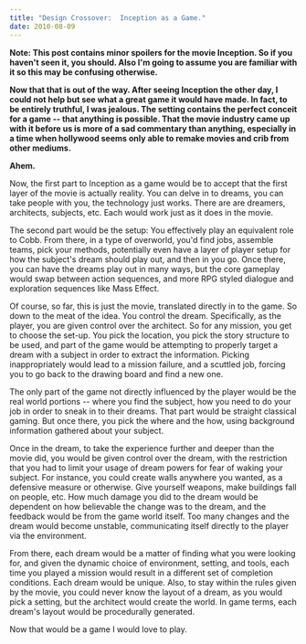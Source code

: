 ```yaml
---
title: "Design Crossover:  Inception as a Game."
date: 2010-08-09
---
```

**Note: This post contains minor spoilers for the movie Inception. So if you haven't seen it, you should. Also I'm going to assume you are familiar with it so this may be confusing otherwise.**

**Now that that is out of the way. After seeing Inception the other day, I could not help but see what a great game it would have made. In fact, to be entirely truthful, I was jealous. The setting contains the perfect conceit for a game -- that anything is possible. That the movie industry came up with it before us is more of a sad commentary than anything, especially in a time when hollywood seems only able to remake movies and crib from other mediums.**

**Ahem.**

Now, the first part to Inception as a game would be to accept that the first layer of the movie is actually reality. You can delve in to dreams, you can take people with you, the technology just works. There are are dreamers, architects, subjects, etc. Each would work just as it does in the movie.

The second part would be the setup: You effectively play an equivalent role to Cobb. From there, in a type of overworld, you'd find jobs, assemble teams, pick your methods, potentially even have a layer of player setup for how the subject's dream should play out, and then in you go. Once there, you can have the dreams play out in many ways, but the core gameplay would swap between action sequences, and more RPG styled dialogue and exploration sequences like Mass Effect.

Of course, so far, this is just the movie, translated directly in to the game. So down to the meat of the idea. You control the dream. Specifically, as the player, you are given control over the architect. So for any mission, you get to choose the set-up. You pick the location, you pick the story structure to be used, and part of the game would be attempting to properly target a dream with a subject in order to extract the information. Picking inappropriately would lead to a mission failure, and a scuttled job, forcing you to go back to the drawing board and find a new one.

The only part of the game not directly influenced by the player would be the real world portions -- where you find the subject, how you need to do your job in order to sneak in to their dreams. That part would be straight classical gaming. But once there, you pick the where and the how, using background information gathered about your subject.

Once in the dream, to take the experience further and deeper than the movie did, you would be given control over the dream, with the restriction that you had to limit your usage of dream powers for fear of waking your subject. For instance, you could create walls anywhere you wanted, as a defensive measure or otherwise. Give yourself weapons, make buildings fall on people, etc. How much damage you did to the dream would be dependent on how believable the change was to the dream, and the feedback would be from the game world itself. Too many changes and the dream would become unstable, communicating itself directly to the player via the environment.

From there, each dream would be a matter of finding what you were looking for, and given the dynamic choice of environment, setting, and tools, each time you played a mission would result in a different set of completion conditions. Each dream would be unique. Also, to stay within the rules given by the movie, you could never know the layout of a dream, as you would pick a setting, but the architect would create the world. In game terms, each dream's layout would be procedurally generated.

Now that would be a game I would love to play.
